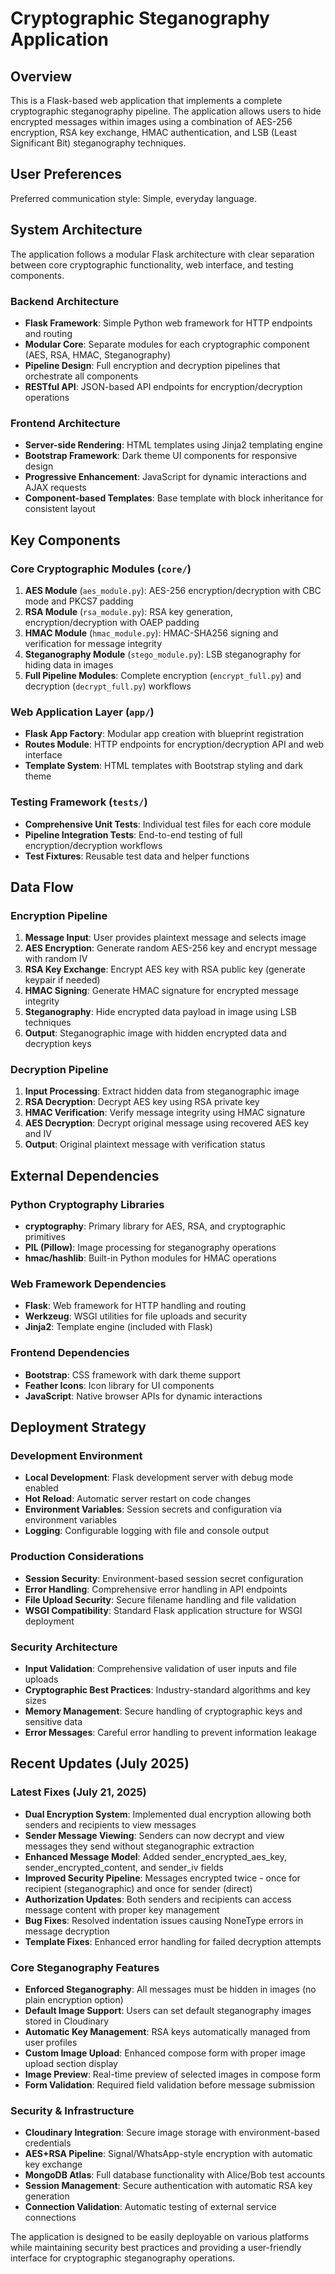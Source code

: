 # Cryptographic Steganography Application

## Overview

This is a Flask-based web application that implements a complete cryptographic steganography pipeline. The application allows users to hide encrypted messages within images using a combination of AES-256 encryption, RSA key exchange, HMAC authentication, and LSB (Least Significant Bit) steganography techniques.

## User Preferences

Preferred communication style: Simple, everyday language.

## System Architecture

The application follows a modular Flask architecture with clear separation between core cryptographic functionality, web interface, and testing components.

### Backend Architecture
- **Flask Framework**: Simple Python web framework for HTTP endpoints and routing
- **Modular Core**: Separate modules for each cryptographic component (AES, RSA, HMAC, Steganography)
- **Pipeline Design**: Full encryption and decryption pipelines that orchestrate all components
- **RESTful API**: JSON-based API endpoints for encryption/decryption operations

### Frontend Architecture
- **Server-side Rendering**: HTML templates using Jinja2 templating engine
- **Bootstrap Framework**: Dark theme UI components for responsive design
- **Progressive Enhancement**: JavaScript for dynamic interactions and AJAX requests
- **Component-based Templates**: Base template with block inheritance for consistent layout

## Key Components

### Core Cryptographic Modules (`core/`)
1. **AES Module** (`aes_module.py`): AES-256 encryption/decryption with CBC mode and PKCS7 padding
2. **RSA Module** (`rsa_module.py`): RSA key generation, encryption/decryption with OAEP padding
3. **HMAC Module** (`hmac_module.py`): HMAC-SHA256 signing and verification for message integrity
4. **Steganography Module** (`stego_module.py`): LSB steganography for hiding data in images
5. **Full Pipeline Modules**: Complete encryption (`encrypt_full.py`) and decryption (`decrypt_full.py`) workflows

### Web Application Layer (`app/`)
- **Flask App Factory**: Modular app creation with blueprint registration
- **Routes Module**: HTTP endpoints for encryption/decryption API and web interface
- **Template System**: HTML templates with Bootstrap styling and dark theme

### Testing Framework (`tests/`)
- **Comprehensive Unit Tests**: Individual test files for each core module
- **Pipeline Integration Tests**: End-to-end testing of full encryption/decryption workflows
- **Test Fixtures**: Reusable test data and helper functions

## Data Flow

### Encryption Pipeline
1. **Message Input**: User provides plaintext message and selects image
2. **AES Encryption**: Generate random AES-256 key and encrypt message with random IV
3. **RSA Key Exchange**: Encrypt AES key with RSA public key (generate keypair if needed)
4. **HMAC Signing**: Generate HMAC signature for encrypted message integrity
5. **Steganography**: Hide encrypted data payload in image using LSB techniques
6. **Output**: Steganographic image with hidden encrypted data and decryption keys

### Decryption Pipeline
1. **Input Processing**: Extract hidden data from steganographic image
2. **RSA Decryption**: Decrypt AES key using RSA private key
3. **HMAC Verification**: Verify message integrity using HMAC signature
4. **AES Decryption**: Decrypt original message using recovered AES key and IV
5. **Output**: Original plaintext message with verification status

## External Dependencies

### Python Cryptography Libraries
- **cryptography**: Primary library for AES, RSA, and cryptographic primitives
- **PIL (Pillow)**: Image processing for steganography operations
- **hmac/hashlib**: Built-in Python modules for HMAC operations

### Web Framework Dependencies
- **Flask**: Web framework for HTTP handling and routing
- **Werkzeug**: WSGI utilities for file uploads and security
- **Jinja2**: Template engine (included with Flask)

### Frontend Dependencies
- **Bootstrap**: CSS framework with dark theme support
- **Feather Icons**: Icon library for UI components
- **JavaScript**: Native browser APIs for dynamic interactions

## Deployment Strategy

### Development Environment
- **Local Development**: Flask development server with debug mode enabled
- **Hot Reload**: Automatic server restart on code changes
- **Environment Variables**: Session secrets and configuration via environment variables
- **Logging**: Configurable logging with file and console output

### Production Considerations
- **Session Security**: Environment-based session secret configuration
- **Error Handling**: Comprehensive error handling in API endpoints
- **File Upload Security**: Secure filename handling and file validation
- **WSGI Compatibility**: Standard Flask application structure for WSGI deployment

### Security Architecture
- **Input Validation**: Comprehensive validation of user inputs and file uploads
- **Cryptographic Best Practices**: Industry-standard algorithms and key sizes
- **Memory Management**: Secure handling of cryptographic keys and sensitive data
- **Error Messages**: Careful error handling to prevent information leakage

## Recent Updates (July 2025)

### Latest Fixes (July 21, 2025)
- **Dual Encryption System**: Implemented dual encryption allowing both senders and recipients to view messages
- **Sender Message Viewing**: Senders can now decrypt and view messages they send without steganographic extraction
- **Enhanced Message Model**: Added sender_encrypted_aes_key, sender_encrypted_content, and sender_iv fields
- **Improved Security Pipeline**: Messages encrypted twice - once for recipient (steganographic) and once for sender (direct)
- **Authorization Updates**: Both senders and recipients can access message content with proper key management
- **Bug Fixes**: Resolved indentation issues causing NoneType errors in message decryption
- **Template Fixes**: Enhanced error handling for failed decryption attempts

### Core Steganography Features  
- **Enforced Steganography**: All messages must be hidden in images (no plain encryption option)
- **Default Image Support**: Users can set default steganography images stored in Cloudinary
- **Automatic Key Management**: RSA keys automatically managed from user profiles
- **Custom Image Upload**: Enhanced compose form with proper image upload section display
- **Image Preview**: Real-time preview of selected images in compose form
- **Form Validation**: Required field validation before message submission

### Security & Infrastructure
- **Cloudinary Integration**: Secure image storage with environment-based credentials
- **AES+RSA Pipeline**: Signal/WhatsApp-style encryption with automatic key exchange
- **MongoDB Atlas**: Full database functionality with Alice/Bob test accounts
- **Session Management**: Secure authentication with automatic RSA key generation
- **Connection Validation**: Automatic testing of external service connections

The application is designed to be easily deployable on various platforms while maintaining security best practices and providing a user-friendly interface for cryptographic steganography operations.
